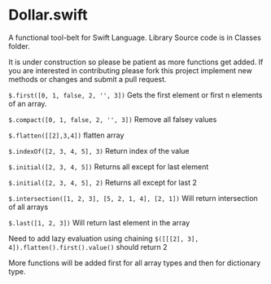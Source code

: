 Dollar.swift
===========

A functional tool-belt for Swift Language. Library Source code is in Classes folder. 

It is under construction so please be patient as more functions get added. If you are interested in contributing please fork this project implement new methods or changes and submit a pull request.

`$.first([0, 1, false, 2, '', 3])`
Gets the first element or first n elements of an array.

`$.compact([0, 1, false, 2, '', 3])`
Remove all falsey values

`$.flatten([[2],3,4])`
flatten array

`$.indexOf([2, 3, 4, 5], 3)`
Return index of the value

`$.initial([2, 3, 4, 5])`
Returns all except for last element

`$.initial([2, 3, 4, 5], 2)`
Returns all except for last 2

`$.intersection([1, 2, 3], [5, 2, 1, 4], [2, 1])`
Will return intersection of all arrays

`$.last([1, 2, 3])`
Will return last element in the array

Need to add lazy evaluation using chaining
`$([[[2], 3], 4]).flatten().first().value()` should return 2

More functions will be added first for all array types and then for dictionary type.
